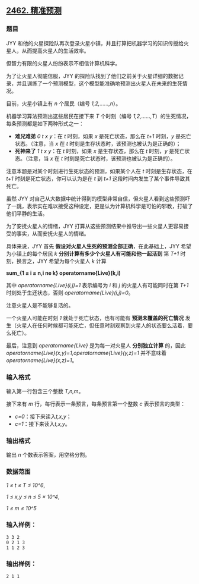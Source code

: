## [2462. 精准预测](https://www.acwing.com/problem/content/2464/)

### 题目

JYY 和他的火星探险队再次登录火星小镇，并且打算把机器学习的知识传授给火星人，从而提高火星人的生活效率。

但智力有限的火星人纷纷表示不相信计算机科学。

为了让火星人彻底信服，JYY 的探险队找到了他们之前关于火星详细的数据记录，并且训练了一个预测模型，这个模型能准确地预测出火星人在未来的生死情况。

目前，火星小镇上有 *n* 个居民（编号 *1,2,……,n*）。

机器学习算法预测出这些居民在接下来 *T* 个时刻（编号 *1,2,……,T*）的生死情况，每条预测都是如下两种形式之一：

- **难兄难弟** *0* *t* *x* *y*：在 *t* 时刻，如果 *x* 是死亡状态，那么在 *t+1* 时刻，*y* 是死亡状态。（注意，当 *x* 在 *t* 时刻是生存状态时，该预测也被认为是正确的）；
- **死神来了** *1* *t* *x* *y*：在 *t* 时刻，如果 *x* 是生存状态，那么在 *t* 时刻，*y* 是死亡状态。（注意，当 *x* 在 *t* 时刻是死亡状态时，该预测也被认为是正确的）。

注意本题是对某个时刻进行生死状态的预测，如果某个人在 *t* 时刻是生存状态，在 *t+1* 时刻是死亡状态，你可以认为是在 *t* 到 *t+1* 这段时间内发生了某个事件导致其死亡。

虽然 JYY 对自己从大数据中统计得到的模型非常自信，但火星人看到这些预测吓了一跳，表示实在难以接受这种设定，更是认为计算机科学是可怕的邪教，打破了他们平静的生活。

为了安抚火星人的情绪，JYY 打算从这些预测结果中推导出一些火星人更容易接受的事实，从而安抚火星人的情绪。

具体来说，JYY 首先 **假设对火星人生死的预测全部正确**，在此基础上，JYY 希望为小镇上的每个居民 *k* **分别计算有多少个火星人有可能和他一起活到** 第 *T+1* 时刻，换言之，JYY 希望为每个火星人 *k* 计算

**sum_{1 ≤ i ≤ n,i ne k} operatorname{Live}(k,i)**

其中 *operatorname{Live}(i,j)=1* 表示编号为 *i* 和 *j* 的火星人有可能同时在第 *T+1* 时刻处于生还状态，否则 *operatorname{Live}(i,j)=0*。

注意火星人是不能够复活的。

一个火星人可能在时刻 *1* 就处于死亡状态，也有可能有 **预测未覆盖的死亡情况** 发生（火星人在任何时候都可能死亡，但任意时刻观察到火星人的状态要么活着，要么死亡）。

最后，注意到 *operatorname{Live}* 是为每一对火星人 **分别独立计算** 的，因此 *operatorname{Live}(x,y)=1,operatorname{Live}(y,z)=1* 并不意味着 *operatorname{Live}(x,z)=1*。

### 输入格式

输入第一行包含三个整数 *T,n,m*。

接下来有 *m* 行，每行表示一条预言，每条预言第一个整数 *c* 表示预言的类型：

- *c=0*：接下来读入*t,x,y*；
- *c=1*：接下来读入*t,x,y*。

### 输出格式

输出 *n* 个数表示答案，用空格分割。

### 数据范围

*1 ≤ t ≤ T ≤ 10^6*,

*1 ≤ x,y ≤ n ≤ 5 × 10^4*,

*1 ≤ m ≤ 10^5*

### 输入样例：

```
3 3 2
0 2 1 3
1 1 2 3
```

### 输出样例：

```
2 1 1
```
